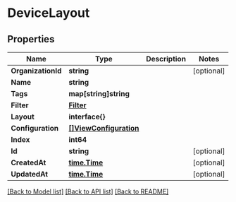# DeviceLayout

## Properties

Name | Type | Description | Notes
------------ | ------------- | ------------- | -------------
**OrganizationId** | **string** |  | [optional] 
**Name** | **string** |  | 
**Tags** | **map[string]string** |  | 
**Filter** | [**Filter**](Filter.md) |  | 
**Layout** | **interface{}** |  | 
**Configuration** | [**[]ViewConfiguration**](ViewConfiguration.md) |  | 
**Index** | **int64** |  | 
**Id** | **string** |  | [optional] 
**CreatedAt** | [**time.Time**](time.Time.md) |  | [optional] 
**UpdatedAt** | [**time.Time**](time.Time.md) |  | [optional] 

[[Back to Model list]](../README.md#documentation-for-models) [[Back to API list]](../README.md#documentation-for-api-endpoints) [[Back to README]](../README.md)


